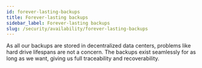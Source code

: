 ```yaml
---
id: forever-lasting-backups
title: Forever-lasting backups
sidebar_label: Forever-lasting backups
slug: /security/availability/forever-lasting-backups
---
```


As all our backups are stored
in decentralized data centers,
problems like hard drive lifespans
are not a concern.
The backups exist seamlessly
for as long as we want,
giving us full traceability
and recoverability.
